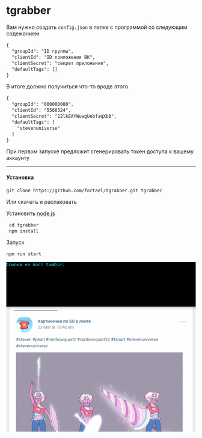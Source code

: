 # tgrabber

Вам нужно создать `config.json` в папке с программой со следующим содежанием

    {
      "groupId": "ID группы",
      "clientId": "ID приложения ВК",
      "clientSecret": "секрет приложения",
      "defaultTags": []
    }
    
В итоге должно получиться что-то вроде этого

    {
      "groupId": "000000000",
      "clientId": "5560324",
      "clientSecret": "22lkEAYWuwgUebfaqXb8",
      "defaultTags": [
        "stevenuniverse"
      ]
    }
    
При первом запуске предложит сгенерировать токен доступа к вашему аккаунту

----

#### Установка

    git clone https://github.com/fortael/tgrabber.git tgrabber
    
Или скачать и распаковать  

Установить [node.js](https://nodejs.org/en/)

     cd tgrabber
     npm install

Запуск

    npm run start

![example](https://github.com/fortael/tgrabber/blob/master/example.gif?raw=true)